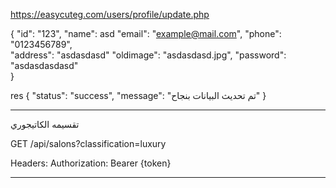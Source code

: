 https://easycuteg.com/users/profile/update.php

{
"id": "123",
"name": asd
"email": "example@mail.com", 
"phone": "0123456789",    
"address":  "asdasdasd"
"oldimage": "asdasdasd.jpg", 
"password": "asdasdasdasd"   
}

res
{
"status": "success",
"message": "تم تحديث البيانات بنجاح"
}

-------------------------------------------------------
تقسيمه الكاتيجوري

GET /api/salons?classification=luxury

Headers:
Authorization: Bearer {token}



------------------------------